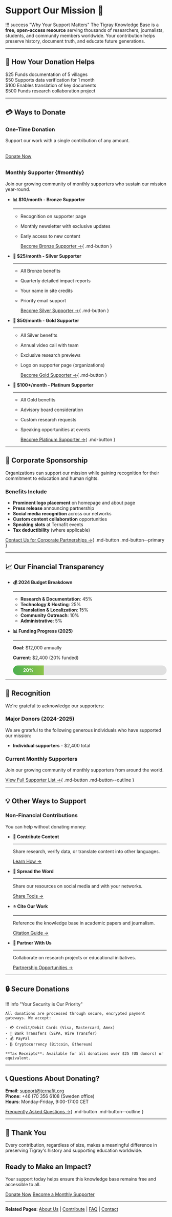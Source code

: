 # Support Our Mission 💝

!!! success "Why Your Support Matters"
    The Tigray Knowledge Base is a **free, open-access resource** serving thousands of researchers, journalists, students, and community members worldwide. Your contribution helps preserve history, document truth, and educate future generations.

---

## 🎯 How Your Donation Helps

<div class="impact-stats" markdown>

<div class="impact-stats-grid">

<div class="impact-stat">
<span class="impact-stat-number">$25</span>
<span class="impact-stat-label">Funds documentation of 5 villages</span>
</div>

<div class="impact-stat">
<span class="impact-stat-number">$50</span>
<span class="impact-stat-label">Supports data verification for 1 month</span>
</div>

<div class="impact-stat">
<span class="impact-stat-number">$100</span>
<span class="impact-stat-label">Enables translation of key documents</span>
</div>

<div class="impact-stat">
<span class="impact-stat-number">$500</span>
<span class="impact-stat-label">Funds research collaboration project</span>
</div>

</div>

</div>

---

## 💳 Ways to Donate

### One-Time Donation

Support our work with a single contribution of any amount.

<div class="donation-cta-buttons" style="justify-content: flex-start; margin: 2rem 0;">
<a href="https://ternafit.org/donate" class="donation-cta-primary" target="_blank" rel="noopener">Donate Now</a>
</div>

### Monthly Supporter {#monthly}

Join our growing community of monthly supporters who sustain our mission year-round.

<div class="grid cards" markdown>

- **📊 $10/month - Bronze Supporter**
  
    ---

  - Recognition on supporter page
  - Monthly newsletter with exclusive updates
  - Early access to new content

    [Become Bronze Supporter →](https://ternafit.org/donate?monthly=10){ .md-button }

- **🥈 $25/month - Silver Supporter**
  
    ---

  - All Bronze benefits
  - Quarterly detailed impact reports
  - Your name in site credits
  - Priority email support

    [Become Silver Supporter →](https://ternafit.org/donate?monthly=25){ .md-button }

- **🥇 $50/month - Gold Supporter**
  
    ---

  - All Silver benefits
  - Annual video call with team
  - Exclusive research previews
  - Logo on supporter page (organizations)

    [Become Gold Supporter →](https://ternafit.org/donate?monthly=50){ .md-button }

- **💎 $100+/month - Platinum Supporter**
  
    ---

  - All Gold benefits
  - Advisory board consideration
  - Custom research requests
  - Speaking opportunities at events

    [Become Platinum Supporter →](https://ternafit.org/donate?monthly=100){ .md-button }

</div>

---

## 🏢 Corporate Sponsorship

Organizations can support our mission while gaining recognition for their commitment to education and human rights.

### Benefits Include

- **Prominent logo placement** on homepage and about page
- **Press release** announcing partnership
- **Social media recognition** across our networks
- **Custom content collaboration** opportunities
- **Speaking slots** at Ternafit events
- **Tax deductibility** (where applicable)

[Contact Us for Corporate Partnerships →](mailto:support@ternafit.org){ .md-button .md-button--primary }

---

## 📈 Our Financial Transparency

<div class="grid cards" markdown>

- **💰 2024 Budget Breakdown**
  
    ---

  - **Research & Documentation**: 45%
  - **Technology & Hosting**: 25%
  - **Translation & Localization**: 15%
  - **Community Outreach**: 10%
  - **Administrative**: 5%

- **📊 Funding Progress (2025)**
  
    ---

    **Goal**: $12,000 annually

    **Current**: $2,400 (20% funded)

    <div class="progress-bar" style="background: #e0e0e0; height: 30px; border-radius: 15px; overflow: hidden; margin-top: 1rem;">
    <div class="progress-fill" data-width="20%" style="background: linear-gradient(90deg, #4caf50, #8bc34a); height: 100%; width: 20%; display: flex; align-items: center; justify-content: center; color: white; font-weight: bold; transition: width 2s ease;">20%

    </div>

</div>

---

## 🌟 Recognition

We're grateful to acknowledge our supporters:

### Major Donors (2024-2025)

We are grateful to the following generous individuals who have supported our mission:

- **Individual supporters** - $2,400 total

### Current Monthly Supporters

Join our growing community of monthly supporters from around the world.

[View Full Supporter List →](supporters.md){ .md-button .md-button--outline }

---

## 💡 Other Ways to Support

### Non-Financial Contributions

You can help without donating money:

<div class="grid cards" markdown>

- **📝 Contribute Content**
  
    ---

    Share research, verify data, or translate content into other languages.

    [Learn How →](contribute.md)

- **📢 Spread the Word**
  
    ---

    Share our resources on social media and with your networks.

    [Share Tools →](#social-share)

- **⭐ Cite Our Work**
  
    ---

    Reference the knowledge base in academic papers and journalism.

    [Citation Guide →](resources/citations.md)

- **🤝 Partner With Us**
  
    ---

    Collaborate on research projects or educational initiatives.

    [Partnership Opportunities →](partnerships.md)

</div>

---

## 🔒 Secure Donations

!!! info "Your Security is Our Priority"

    All donations are processed through secure, encrypted payment gateways. We accept:
    
    - 💳 Credit/Debit Cards (Visa, Mastercard, Amex)
    - 🏦 Bank Transfers (SEPA, Wire Transfer)
    - 💰 PayPal
    - ₿ Cryptocurrency (Bitcoin, Ethereum)
    
    **Tax Receipts**: Available for all donations over $25 (US donors) or equivalent.

---

## 📞 Questions About Donating?

**Email**: <support@ternafit.org>  
**Phone**: +46 (70 356 6108 (Sweden office)  
**Hours**: Monday-Friday, 9:00-17:00 CET

[Frequently Asked Questions →](faq.md){ .md-button .md-button--outline }

---

## 🙏 Thank You

Every contribution, regardless of size, makes a meaningful difference in preserving Tigray's history and supporting education worldwide.

<div class="donation-banner" markdown>

## Ready to Make an Impact?

Your support today helps ensure this knowledge base remains free and accessible to all.

<div class="donation-cta-buttons">
<a href="https://ternafit.org/donate" class="donation-cta-primary" target="_blank" rel="noopener">Donate Now</a>
<a href="#monthly" class="donation-cta-secondary">Become a Monthly Supporter</a>
</div>

</div>

---

**Related Pages**: [About Us](about.md) | [Contribute](contribute.md) | [FAQ](faq.md) | [Contact](contact.md)

